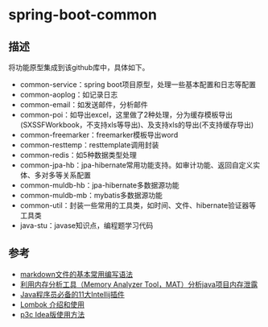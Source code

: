 # spring-boot-common
## 描述
将功能原型集成到该github库中，具体如下。
* common-service：spring boot项目原型，处理一些基本配置和日志等配置
* common-aoplog：如记录日志
* common-email：如发送邮件，分析邮件
* common-poi：如导出excel，这里做了2种处理，分为缓存模板导出(SXSSFWorkbook，不支持xls等导出)、及支持xls的导出(不支持缓存导出)
* common-freemarker：freemarker模板导出word
* common-resttemp：resttemplate调用封装
* common-redis：如5种数据类型处理
* common-jpa-hb：jpa-hibernate常用功能支持。如审计功能、返回自定义实体、多对多等关系配置
* common-muldb-hb：jpa-hibernate多数据源功能
* common-muldb-mb：mybatis多数据源功能
* common-util：封装一些常用的工具类，如时间、文件、hibernate验证器等工具类
* java-stu：javase知识点，编程题学习代码
## 参考
* [markdown文件的基本常用编写语法](https://www.cnblogs.com/liugang-vip/p/6337580.html) 
* [利用内存分析工具（Memory Analyzer Tool，MAT）分析java项目内存泄露](https://blog.csdn.net/wanghuiqi2008/article/details/50724676)
* [Java程序员必备的11大Intellij插件](https://www.toutiao.com/a6584934544699294216)
* [Lombok 介绍和使用](https://blog.csdn.net/motui/article/details/79012846)
* [p3c Idea版使用方法](https://blog.csdn.net/garfielder007/article/details/79050875)
